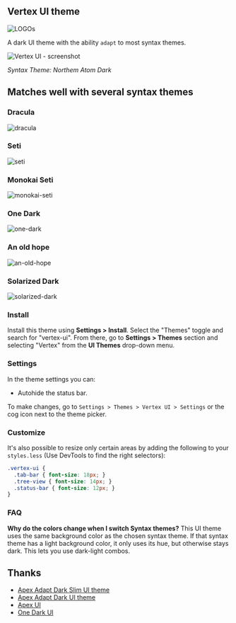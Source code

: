 ## Vertex UI theme

![LOGOs](https://raw.githubusercontent.com/xypnox/vertex-ui/master/vertex.png)

A dark UI theme with the ability `adapt` to most syntax themes.

![Vertex UI - screenshot](https://raw.githubusercontent.com/xypnox/vertex-ui/master/screenshots/v0.8.png)

_Syntax Theme: Northem Atom Dark_

## Matches well with several syntax themes

### Dracula
![dracula](https://raw.githubusercontent.com/xypnox/vertex-ui/master/screenshots/dracula.png)

### Seti
![seti](https://raw.githubusercontent.com/xypnox/vertex-ui/master/screenshots/seti.png)

### Monokai Seti
![monokai-seti](https://raw.githubusercontent.com/xypnox/vertex-ui/master/screenshots/monokai-seti.png)

### One Dark
![one-dark](https://raw.githubusercontent.com/xypnox/vertex-ui/master/screenshots/one-dark.png)

### An old hope
![an-old-hope](https://raw.githubusercontent.com/xypnox/vertex-ui/master/screenshots/an-old-hope.png)

### Solarized Dark
![solarized-dark](https://raw.githubusercontent.com/xypnox/vertex-ui/master/screenshots/solarized-dark.png)

### Install

Install this theme using __Settings > Install__. Select the "Themes" toggle and search for "vertex-ui". From there, go to __Settings > Themes__ section and selecting "Vertex" from the __UI Themes__ drop-down menu.



### Settings

In the theme settings you can:

- Autohide the status bar.

To make changes, go to `Settings > Themes > Vertex UI > Settings` or the cog icon next to the theme picker.


### Customize

It's also possible to resize only certain areas by adding the following to your `styles.less` (Use DevTools to find the right selectors):

```css
.vertex-ui {
  .tab-bar { font-size: 18px; }
  .tree-view { font-size: 14px; }
  .status-bar { font-size: 12px; }
}
```


### FAQ

__Why do the colors change when I switch Syntax themes?__
This UI theme uses the same background color as the chosen syntax theme. If that syntax theme has a light background color, it only uses its hue, but otherwise stays dark. This lets you use dark-light combos.


## Thanks

- [Apex Adapt Dark Slim UI theme](https://atom.io/themes/apex-adapt-dark-slim-ui)
- [Apex Adapt Dark UI theme](https://atom.io/themes/apex-adapt-dark-ui)
- [Apex UI](https://atom.io/themes/apex-ui)
- [One Dark UI](https://atom.io/themes/one-dark-ui)
